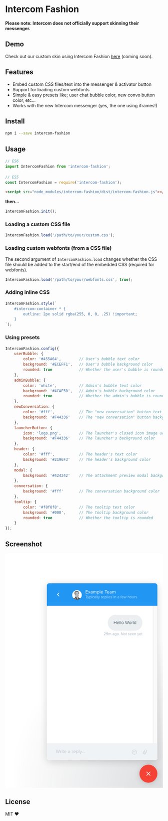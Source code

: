 # Intercom Fashion

**Please note: Intercom does not officially support skinning their messenger.**

## Demo

Check out our custom skin using Intercom Fashion [here](https://pageproof.com) (coming soon).

## Features

- Embed custom CSS files/text into the messenger & activator button
- Support for loading custom webfonts
- Simple & easy presets like; user chat bubble color, new convo button color, etc...
- Works with the new Intercom messenger (yes, the one using iframes!)

## Install

```sh
npm i --save intercom-fashion
```

## Usage

```js
// ES6
import IntercomFashion from 'intercom-fashion';

// ES5
const IntercomFashion = require('intercom-fashion');
```

```html
<script src="node_modules/intercom-fashion/dist/intercom-fashion.js"></script>
```

**then...**

```js
IntercomFashion.init();
```

### Loading a custom CSS file

```js
IntercomFashion.load('/path/to/your/custom.css');
```

### Loading custom webfonts (from a CSS file)

The second argument of `IntercomFashion.load` changes whether the CSS file should be added to the start/end of the embedded CSS (required for webfonts).

```js
IntercomFashion.load('/path/to/your/webfonts.css', true);
```

### Adding inline CSS

```js
IntercomFashion.style(`
    #intercom-container * {
        outline: 2px solid rgba(255, 0, 0, .25) !important;
    }
`);
````

### Using presets

```js
IntercomFashion.config({
    userBubble: {
        color: '#455A64',        // User's bubble text color
        background: '#ECEFF1',   // User's bubble background color
        rounded: true            // Whether the user's bubble is rounded
    },
    adminBubble: {
        color: 'white',          // Admin's bubble text color
        background: '#4CAF50',   // Admin's bubble background color
        rounded: true            // Whether the admin's bubble is rounded
    },
    newConversation: {
        color: '#fff',           // The "new conversation" button text color
        background: '#F44336'    // The "new conversation" button background color
    },
    launcherButton: {
        icon: 'logo.png',        // The launcher's closed icon image url
        background: '#F44336'    // The launcher's background color
    },
    header: {
        color: '#fff',           // The header's text color
        background: '#2196F3'    // The header's background color
    },
    modal: {
        background: '#424242'    // The attachment preview modal background color
    },
    conversation: {
        background: '#fff'       // The conversation background color
    },
    tooltip: {
        color: '#f8f8f8',        // The tooltip text color
        background: '#000',      // The tooltip background color
        rounded: true            // Whether the tooltip is rounded
    }
});
```

## Screenshot

![Screenshot](./screenshot.png)

## License

MIT ❤️
